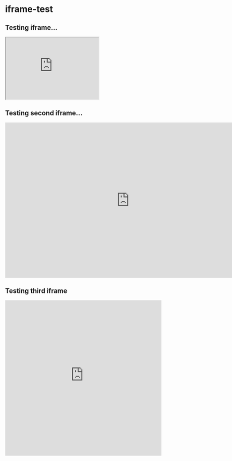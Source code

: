 # iframe-test
## Testing iframe...
<iframe id="inlineFrameExample"
    title="Inline Frame Example"
    width="300"
    height="200"
    src="https://www.openstreetmap.org/export/embed.html?bbox=-0.004017949104309083%2C51.47612752641776%2C0.00030577182769775396%2C51.478569861898606&layer=mapnik">
</iframe>

## Testing second iframe...
<iframe src="https://alejandrokennedy.github.io/mapbox-scrollytelling-test/"
    width="800"
    height="500"
    frameborder="0">
  </iframe>

## Testing third iframe
<iframe src="https://alejandrokennedy.github.io/mapbox-scrollytelling-test/" name="alextest" scrolling="Yes" height="500" width="100%" style="border: none;"></iframe>
